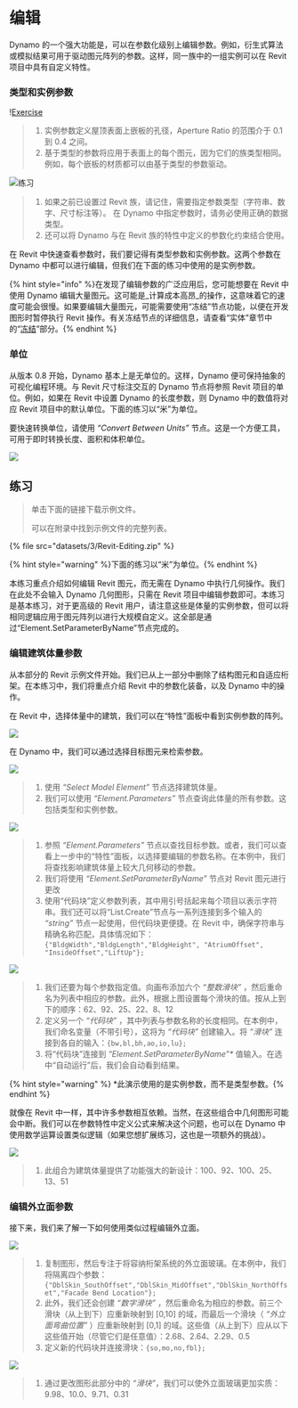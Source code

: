 # 编辑

Dynamo 的一个强大功能是，可以在参数化级别上编辑参数。例如，衍生式算法或模拟结果可用于驱动图元阵列的参数。这样，同一族中的一组实例可以在 Revit 项目中具有自定义特性。

### 类型和实例参数

\![Exercise](<../.gitbook/assets/32 (2).jpg>)

> 1. 实例参数定义屋顶表面上嵌板的孔径，Aperture Ratio 的范围介于 0.1 到 0.4 之间。
> 2. 基于类型的参数将应用于表面上的每个图元，因为它们的族类型相同。例如，每个嵌板的材质都可以由基于类型的参数驱动。

![练习](../.gitbook/assets/params.jpg)

> 1. 如果之前已设置过 Revit 族，请记住，需要指定参数类型（字符串、数字、尺寸标注等）。 在 Dynamo 中指定参数时，请务必使用正确的数据类型。
> 2. 还可以将 Dynamo 与在 Revit 族的特性中定义的参数化约束结合使用。

在 Revit 中快速查看参数时，我们要记得有类型参数和实例参数。这两个参数在 Dynamo 中都可以进行编辑，但我们在下面的练习中使用的是实例参数。

{% hint style="info" %}在发现了编辑参数的广泛应用后，您可能想要在 Revit 中使用 Dynamo 编辑大量图元。这可能是_计算成本高昂_的操作，这意味着它的速度可能会很慢。如果要编辑大量图元，可能需要使用“冻结”节点功能，以便在开发图形时暂停执行 Revit 操作。有关冻结节点的详细信息，请查看“实体”章节中的“[冻结](../5\_essential\_nodes\_and\_concepts/5-2\_geometry-for-computational-design/6-solids.md)”部分。{% endhint %}

### 单位

从版本 0.8 开始，Dynamo 基本上是无单位的。这样，Dynamo 便可保持抽象的可视化编程环境。与 Revit 尺寸标注交互的 Dynamo 节点将参照 Revit 项目的单位。例如，如果在 Revit 中设置 Dynamo 的长度参数，则 Dynamo 中的数值将对应 Revit 项目中的默认单位。下面的练习以“米”为单位。

要快速转换单位，请使用 _“Convert Between Units”_ 节点。这是一个方便工具，可用于即时转换长度、面积和体积单位。

![](images/3/editing-units.jpg)

## 练习

> 单击下面的链接下载示例文件。
>
> 可以在附录中找到示例文件的完整列表。

{% file src="datasets/3/Revit-Editing.zip" %}

{% hint style="warning" %}下面的练习以“米”为单位。{% endhint %}

本练习重点介绍如何编辑 Revit 图元，而无需在 Dynamo 中执行几何操作。我们在此处不会输入 Dynamo 几何图形，只需在 Revit 项目中编辑参数即可。本练习是基本练习，对于更高级的 Revit 用户，请注意这些是体量的实例参数，但可以将相同逻辑应用于图元阵列以进行大规模自定义。这全部是通过“Element.SetParameterByName”节点完成的。

### 编辑建筑体量参数

从本部分的 Revit 示例文件开始。我们已从上一部分中删除了结构图元和自适应桁架。在本练习中，我们将重点介绍 Revit 中的参数化装备，以及 Dynamo 中的操作。

在 Revit 中，选择体量中的建筑，我们可以在“特性”面板中看到实例参数的阵列。

![](images/3/editing-exercise01.jpg)

在 Dynamo 中，我们可以通过选择目标图元来检索参数。

![](images/3/editing-exercise02.jpg)

> 1. 使用 _“Select Model Element”_ 节点选择建筑体量。
> 2. 我们可以使用 _“Element.Parameters”_ 节点查询此体量的所有参数。这包括类型和实例参数。

![](images/3/editing-exercise03.jpg)

> 1. 参照 _“Element.Parameters”_ 节点以查找目标参数。或者，我们可以查看上一步中的“特性”面板，以选择要编辑的参数名称。在本例中，我们将查找影响建筑体量上较大几何移动的参数。
> 2. 我们将使用 _“Element.SetParameterByName”_ 节点对 Revit 图元进行更改
> 3. 使用“代码块”定义参数列表，其中用引号括起来每个项目以表示字符串。我们还可以将“List.Create”节点与一系列连接到多个输入的 _“string”_ 节点一起使用，但代码块更便捷。在 Revit 中，确保字符串与精确名称匹配，具体情况如下：`{"BldgWidth","BldgLength","BldgHeight", "AtriumOffset", "InsideOffset","LiftUp"};`

![](images/3/editing-exercise04.jpg)

> 1. 我们还要为每个参数指定值。向画布添加六个 _“整数滑块”_ ，然后重命名为列表中相应的参数。此外，根据上图设置每个滑块的值。按从上到下的顺序：62、92、25、22、8、12
> 2. 定义另一个 _“代码块”_ ，其中列表与参数名称的长度相同。在本例中，我们命名变量（不带引号），这将为 _“代码块”_ 创建输入。将 _“滑块”_ 连接到各自的输入：`{bw,bl,bh,ao,io,lu};`
> 3. 将“代码块”连接到 _“Element.SetParameterByName”*_ 值输入。在选中“自动运行”后，我们会自动看到结果。

{% hint style="warning" %} *此演示使用的是实例参数，而不是类型参数。{% endhint %}

就像在 Revit 中一样，其中许多参数相互依赖。当然，在这些组合中几何图形可能会中断。我们可以在参数特性中定义公式来解决这个问题，也可以在 Dynamo 中使用数学运算设置类似逻辑（如果您想扩展练习，这也是一项额外的挑战）。

![](images/3/editing-exercise05.jpg)

> 1. 此组合为建筑体量提供了功能强大的新设计：100、92、100、25、13、51

### 编辑外立面参数

接下来，我们来了解一下如何使用类似过程编辑外立面。

![](images/3/editing-exercise06.jpg)

> 1. 复制图形，然后专注于将容纳桁架系统的外立面玻璃。在本例中，我们将隔离四个参数：`{"DblSkin_SouthOffset","DblSkin_MidOffset","DblSkin_NorthOffset","Facade Bend Location"};`
> 2. 此外，我们还会创建 _“数字滑块”_ ，然后重命名为相应的参数。前三个滑块（从上到下）应重新映射到 [0,10] 的域，而最后一个滑块（ _“外立面弯曲位置”_ ）应重新映射到 [0,1] 的域。这些值（从上到下）应从以下这些值开始（尽管它们是任意值）：2.68、2.64、2.29、0.5
> 3. 定义新的代码块并连接滑块：`{so,mo,no,fbl};`

![](images/3/editing-exercise07.jpg)

> 1. 通过更改图形此部分中的 _“滑块”_，我们可以使外立面玻璃更加实质：9.98、10.0、9.71、0.31
